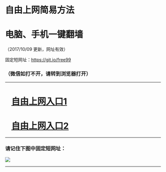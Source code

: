 ﻿# 自由上网简易方法

# 电脑、手机一键翻墙

（2017/10/09 更新，网址有效）

固定短网址：https://git.io/free99

### （微信如打不开，请转到浏览器打开）


***





# &nbsp;&nbsp; <a href="http://ft2208811624.fwq-tz-1001.info/fwqtz01.html?t=10090018513 " target="_blank">自由上网入口1</a>
# &nbsp;&nbsp; <a href="http://ft2152517371.fwq-tz-1002.info/fwqtz02.html?t=10090014009 " target="_blank">自由上网入口2</a>
***

### 请记住下图中固定短网址：

<img src="https://s3-us-west-2.amazonaws.com/fwq-1001/yjfq-20170905okok.png" /> 


***


